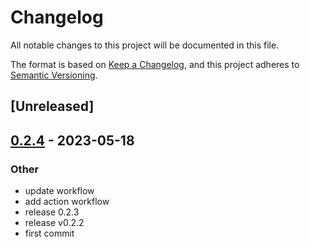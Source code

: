 # Changelog
All notable changes to this project will be documented in this file.

The format is based on [Keep a Changelog](https://keepachangelog.com/en/1.0.0/),
and this project adheres to [Semantic Versioning](https://semver.org/spec/v2.0.0.html).

## [Unreleased]

## [0.2.4](https://github.com/Maroon502/coinclp-sys/compare/v0.2.3...v0.2.4) - 2023-05-18

### Other
- update workflow
- add action workflow
- release 0.2.3
- release v0.2.2
- first commit

